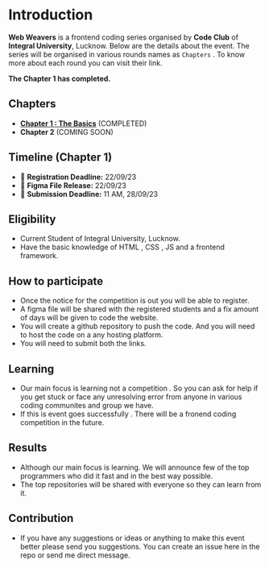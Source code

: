 # Introduction
**Web Weavers** is a frontend coding series organised by **Code Club** of **Integral University**, Lucknow. Below are the details about the event.
The series will be organised in various rounds names as `Chapters` . To know more about each round you can visit their link.

**The Chapter 1 has completed.** 

## Chapters
- **[Chapter 1 : The Basics](https://github.com/codeclubiul/webweavers/wiki/Chapter1)** (COMPLETED)
- **Chapter 2** (COMING SOON)


## Timeline (Chapter 1)
- 📌 **Registration Deadline:** 22/09/23
- 📁 **Figma File Release:** 22/09/23
- 🚀 **Submission Deadline:** 11 AM, 28/09/23

## Eligibility
- Current Student of Integral University, Lucknow.
- Have the basic knowledge of HTML , CSS , JS and a frontend framework.

## How to participate

 - Once the notice for the competition is out you will be able to register.
 - A figma file will be shared with the registered students and a fix amount of days will be given to code the website.
 - You will create a github repository to push the code. And you will need to host the code on a any hosting platform.
 - You will need to submit both the links.


## Learning

 - Our main focus is learning not a competition . So you can ask for help if you get stuck or face any unresolving error from anyone in various coding communites and group we have.
 - If this is event goes successfully . There will be a fronend coding competition in the future. 
 

## Results

 - Although our main focus is learning. We will announce few of the top programmers who did it fast and in the best way possible.
 - The top repositories will be shared with everyone so they can learn from it. 

## Contribution
- If you have any suggestions or ideas or anything to make this event better please send you suggestions. You can create an issue here in the repo or send me direct message.
